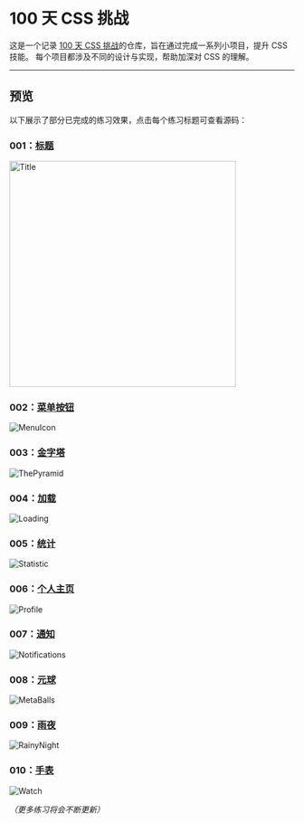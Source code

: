 # 100 天 CSS 挑战
这是一个记录 [100 天 CSS 挑战](https://100dayscss.com/)的仓库，旨在通过完成一系列小项目，提升 CSS 技能。 每个项目都涉及不同的设计与实现，帮助加深对 CSS 的理解。

---

## 预览 

以下展示了部分已完成的练习效果，点击每个练习标题可查看源码：

### 001：[标题](./001-title/)
<img src="./preview/001_title.png" alt="Title" width="400" height="400">

### 002：[菜单按钮](./002-menu-icon/)
![MenuIcon](./preview/002_menu_icon.gif)

### 003：[金字塔](./003-the-pyramid/)
![ThePyramid](./preview/003_the_pyramid.gif)

### 004：[加载](./004-loading/)
![Loading](./preview/004_loading.gif)

### 005：[统计](./005-statistic/)
![Statistic](./preview/005_statistic.gif)

### 006：[个人主页](./006-profile/)
![Profile](./preview/006_profile.gif)

### 007：[通知](./007-notifications/)
![Notifications](./preview/007_notifications.gif)

### 008：[元球](./008-metaballs/)
![MetaBalls](./preview/008_metaballs.gif)

### 009：[雨夜](./009-rainy-night/)
![RainyNight](./preview/009_rainy_night.gif)

### 010：[手表](./010-watch/)
![Watch](./preview/010_watch.gif)

_（更多练习将会不断更新）_

